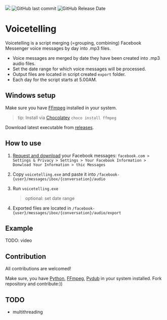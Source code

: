 
![](https://i.imgur.com/UBk22y8.png)
![GitHub last commit](https://img.shields.io/github/last-commit/smolikja/voicetelling) ![GitHub Release Date](https://img.shields.io/github/release-date/smolikja/voicetelling)
# Voicetelling
Voicetelling is a script merging (=grouping, combining) Facebook Messenger voice messages by day into .mp3 files.

- Voice messages are merged by date they have been created into .mp3 audio files.
- Set the date range for which voice messages will be processed.
- Output files are located in script created `export` folder.
- Each day for the script starts at 5.00AM.

## Windows setup
Make sure you have [FFmpeg](https://www.ffmpeg.org/download.html) installed in your system.

> tip: Install via [Chocolatey](https://chocolatey.org/install) `choco install ffmpeg`

Download latest executable from [releases](https://github.com/smolikja/voicetelling/releases).

## How to use
1. [Request and download](https://www.facebook.com/help/212802592074644)  your Facebook messages:
`facebook.com > Settings & Privacy > Settings > Your Facebook Information > Donwload Your Information > thic Messages`

2. Copy `voicetelling.exe` and paste it into `/facebook-{user}/messages/ibox/{conversation}/audio`

3. Run `voicetelling.exe`

	>optional: set date range

4. Exported files are located in `/facebook-{user}/messages/ibox/{conversation}/audio/export`

## Example
TODO: video

## Contribution
All contributions are welcomed!

Make sure, you have [Python](https://www.python.org/downloads/), [ FFmpeg](https://www.ffmpeg.org/download.html), [Pydub](https://github.com/jiaaro/pydub) in your system installed.
Fork repository and contribute:))


## TODO
- multithreading